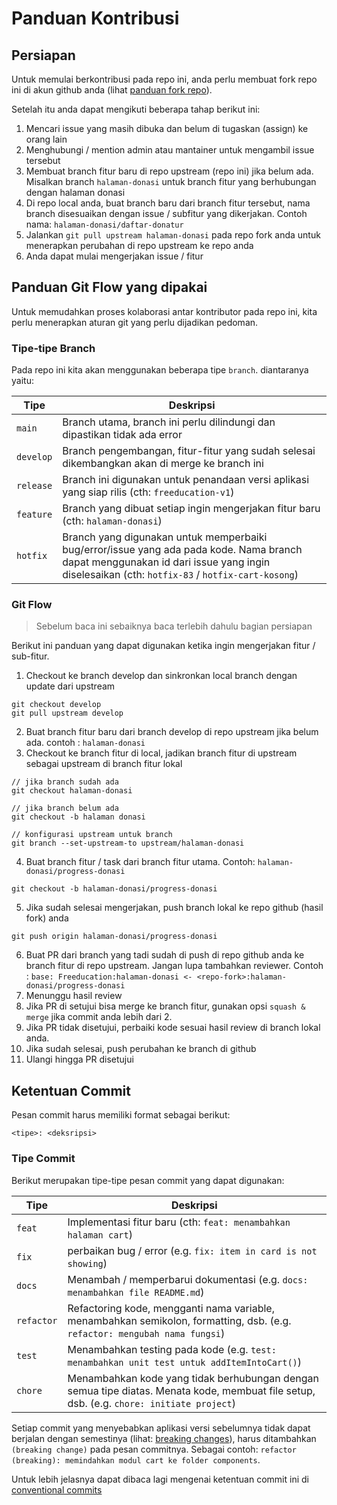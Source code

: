 # Panduan Kontribusi

## Persiapan

Untuk memulai berkontribusi pada repo ini, anda perlu membuat fork repo ini di akun github anda (lihat [panduan fork repo](https://zea.silvrback.com/cara-berkontribusi-coding-di-github)).

Setelah itu anda dapat mengikuti beberapa tahap berikut ini:

1. Mencari issue yang masih dibuka dan belum di tugaskan (assign) ke orang lain
2. Menghubungi / mention admin atau mantainer untuk mengambil issue tersebut
3. Membuat branch fitur baru di repo upstream (repo ini) jika belum ada. Misalkan branch `halaman-donasi` untuk branch fitur yang berhubungan dengan halaman donasi
4. Di repo local anda, buat branch baru dari branch fitur tersebut, nama branch disesuaikan dengan issue / subfitur yang dikerjakan. Contoh nama: `halaman-donasi/daftar-donatur`
5. Jalankan `git pull upstream halaman-donasi` pada repo fork anda untuk menerapkan perubahan di repo upstream ke repo anda
6. Anda dapat mulai mengerjakan issue / fitur

## Panduan Git Flow yang dipakai

Untuk memudahkan proses kolaborasi antar kontributor pada repo ini, kita perlu menerapkan aturan git yang perlu dijadikan pedoman.

### Tipe-tipe Branch

Pada repo ini kita akan menggunakan beberapa tipe `branch`. diantaranya yaitu:

| Tipe       | Deskripsi                                                                                                                                |
| ---------- | ---------------------------------------------------------------------------------------------------------------------------------------- |
| `main`     | Branch utama, branch ini perlu dilindungi dan dipastikan tidak ada error                                                 |
| `develop`      | Branch pengembangan, fitur-fitur yang sudah selesai dikembangkan akan di merge ke branch ini                                                                      |
| `release`     | Branch ini digunakan untuk penandaan versi aplikasi yang siap rilis  (cth: `freeducation-v1`)  |
| `feature` | Branch yang dibuat setiap ingin mengerjakan fitur baru (cth: `halaman-donasi`)       |
| `hotfix`     | Branch yang digunakan untuk memperbaiki bug/error/issue yang ada pada kode. Nama branch dapat menggunakan id dari issue yang ingin diselesaikan (cth: `hotfix-83` / `hotfix-cart-kosong`)   |

### Git Flow

> Sebelum baca ini sebaiknya baca terlebih dahulu bagian persiapan

Berikut ini panduan yang dapat digunakan ketika ingin mengerjakan fitur / sub-fitur.

1. Checkout ke branch develop dan sinkronkan local branch dengan update dari upstream
```
git checkout develop
git pull upstream develop
```
2. Buat branch fitur baru dari branch develop di repo upstream jika belum ada. contoh : `halaman-donasi`
3. Checkout ke branch fitur di local, jadikan branch fitur di upstream sebagai upstream di branch fitur lokal
```
// jika branch sudah ada
git checkout halaman-donasi 

// jika branch belum ada
git checkout -b halaman donasi

// konfigurasi upstream untuk branch
git branch --set-upstream-to upstream/halaman-donasi
```
4. Buat branch fitur / task dari branch fitur utama. Contoh: `halaman-donasi/progress-donasi`
```
git checkout -b halaman-donasi/progress-donasi
```
5. Jika sudah selesai mengerjakan, push branch lokal ke repo github (hasil fork) anda
```
git push origin halaman-donasi/progress-donasi
```
6. Buat PR dari branch yang tadi sudah di push di repo github anda ke branch fitur di repo upstream. Jangan lupa tambahkan reviewer. Contoh : `base: Freeducation:halaman-donasi <- <repo-fork>:halaman-donasi/progress-donasi`
7. Menunggu hasil review
8. Jika PR di setujui bisa merge ke branch fitur, gunakan opsi `squash & merge` jika commit anda lebih dari 2.
9.  Jika PR tidak disetujui, perbaiki kode sesuai hasil review di branch lokal anda.
10. Jika sudah selesai, push perubahan ke branch di github
11. Ulangi hingga PR disetujui

## Ketentuan Commit

Pesan commit harus memiliki format sebagai berikut:

```
<tipe>: <deksripsi>
```

### Tipe Commit

Berikut merupakan tipe-tipe pesan commit yang dapat digunakan:

| Tipe       | Deskripsi                                                                                                                                |
| ---------- | ---------------------------------------------------------------------------------------------------------------------------------------- |
| `feat`     | Implementasi fitur baru (cth: `feat: menambahkan halaman cart`)                                                                          |
| `fix`      | perbaikan bug / error (e.g. `fix: item in card is not showing`)                                                                          |
| `docs`     | Menambah / memperbarui dokumentasi (e.g. `docs: menambahkan file README.md`)                                                             |
| `refactor` | Refactoring kode, mengganti nama variable, menambahkan semikolon, formatting, dsb. (e.g. `refactor: mengubah nama fungsi`)               |
| `test`     | Menambahkan testing pada kode (e.g. `test: menambahkan unit test untuk addItemIntoCart()`)                                               |
| `chore`    | Menambahkan kode yang tidak berhubungan dengan semua tipe diatas. Menata kode, membuat file setup, dsb. (e.g. `chore: initiate project`) |

Setiap commit yang menyebabkan aplikasi versi sebelumnya tidak dapat berjalan dengan semestinya (lihat: [breaking changes](https://nordicapis.com/what-are-breaking-changes-and-how-do-you-avoid-them/)), harus ditambahkan `(breaking change)` pada pesan commitnya. Sebagai contoh: `refactor (breaking): memindahkan modul cart ke folder components`.

Untuk lebih jelasnya dapat dibaca lagi mengenai ketentuan commit ini di [conventional commits](https://www.conventionalcommits.org/en/v1.0.0/)